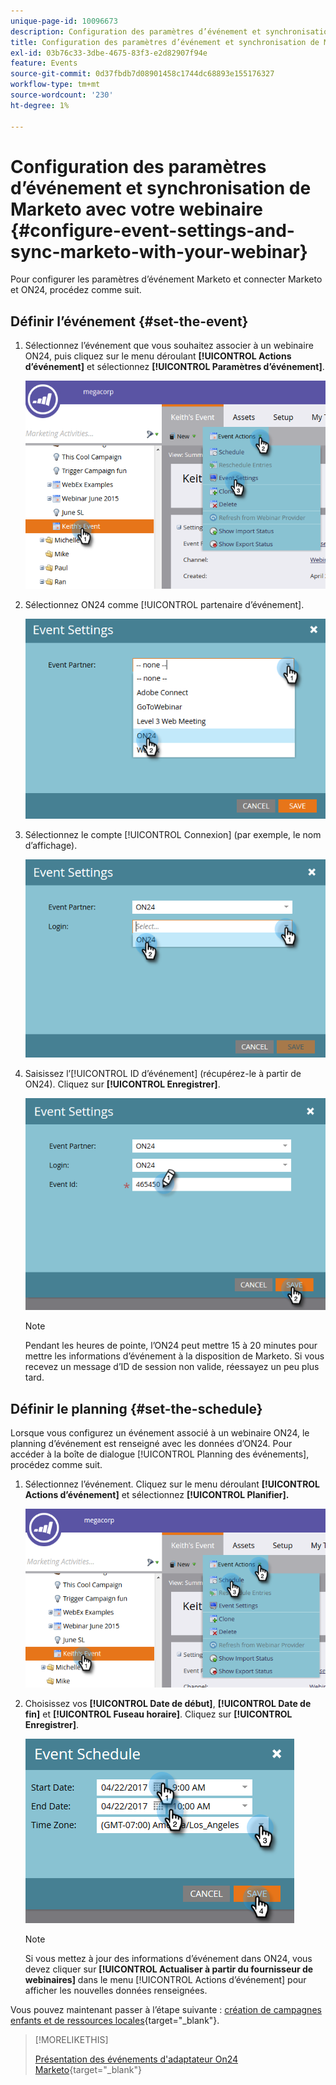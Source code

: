 ```yaml
---
unique-page-id: 10096673
description: Configuration des paramètres d’événement et synchronisation de Marketo avec votre webinaire - Documents Marketo - Documentation du produit
title: Configuration des paramètres d’événement et synchronisation de Marketo avec votre webinaire
exl-id: 03b76c33-3dbe-4675-83f3-e2d82907f94e
feature: Events
source-git-commit: 0d37fbdb7d08901458c1744dc68893e155176327
workflow-type: tm+mt
source-wordcount: '230'
ht-degree: 1%

---
```


# Configuration des paramètres d’événement et synchronisation de Marketo avec votre webinaire {#configure-event-settings-and-sync-marketo-with-your-webinar}

Pour configurer les paramètres d’événement Marketo et connecter Marketo et ON24, procédez comme suit.

## Définir l’événement {#set-the-event}

1. Sélectionnez l’événement que vous souhaitez associer à un webinaire ON24, puis cliquez sur le menu déroulant **[!UICONTROL Actions d’événement]** et sélectionnez **[!UICONTROL Paramètres d’événement]**.

   ![](assets/one.png)

1. Sélectionnez ON24 comme [!UICONTROL partenaire d’événement].

   ![](assets/two.png)

1. Sélectionnez le compte [!UICONTROL Connexion] (par exemple, le nom d’affichage).

   ![](assets/three.png)

1. Saisissez l’[!UICONTROL ID d’événement] (récupérez-le à partir de ON24). Cliquez sur **[!UICONTROL Enregistrer]**.

   ![](assets/four.png)

   >[!NOTE]
   >
   >Pendant les heures de pointe, l’ON24 peut mettre 15 à 20 minutes pour mettre les informations d’événement à la disposition de Marketo. Si vous recevez un message d’ID de session non valide, réessayez un peu plus tard.

## Définir le planning {#set-the-schedule}

Lorsque vous configurez un événement associé à un webinaire ON24, le planning d’événement est renseigné avec les données d’ON24. Pour accéder à la boîte de dialogue [!UICONTROL Planning des événements], procédez comme suit.

1. Sélectionnez l’événement. Cliquez sur le menu déroulant **[!UICONTROL Actions d’événement]** et sélectionnez **[!UICONTROL Planifier].**

   ![](assets/five.png)

1. Choisissez vos **[!UICONTROL Date de début]**, **[!UICONTROL Date de fin]** et **[!UICONTROL Fuseau horaire]**. Cliquez sur **[!UICONTROL Enregistrer]**.

   ![](assets/six-1.png)

   >[!NOTE]
   >
   >Si vous mettez à jour des informations d’événement dans ON24, vous devez cliquer sur **[!UICONTROL Actualiser à partir du fournisseur de webinaires]** dans le menu [!UICONTROL Actions d’événement] pour afficher les nouvelles données renseignées.

Vous pouvez maintenant passer à l’étape suivante : [création de campagnes enfants et de ressources locales](/help/marketo/product-docs/demand-generation/events/create-an-event/create-an-event-with-the-marketo-on24-adapter/create-child-campaigns-and-local-assets.md){target="_blank"}.

>[!MORELIKETHIS]
>
>[Présentation des événements d&#39;adaptateur On24 Marketo](/help/marketo/product-docs/demand-generation/events/create-an-event/create-an-event-with-the-marketo-on24-adapter/understanding-marketo-on24-adapter-events.md){target="_blank"}
